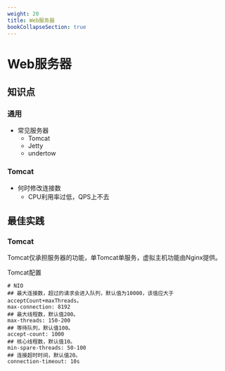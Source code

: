 ```yaml
---
weight: 20
title: Web服务器
bookCollapseSection: true
---
```


# Web服务器

## 知识点

### 通用

- 常见服务器
  + Tomcat
  + Jetty
  + undertow


### Tomcat

- 何时修改连接数
  - CPU利用率过低，QPS上不去

## 最佳实践

### Tomcat

Tomcat仅承担服务器的功能，单Tomcat单服务，虚拟主机功能由Nginx提供。

Tomcat配置

```
# NIO
## 最大连接数，超过的请求会进入队列，默认值为10000，该值应大于acceptCount+maxThreads。
max-connection: 8192
## 最大线程数，默认值200。
max-threads: 150-200
## 等待队列，默认值100。
accept-count: 1000
## 核心线程数，默认值10。
min-spare-threads: 50-100
## 连接超时时间，默认值20。
connection-timeout: 10s
```

